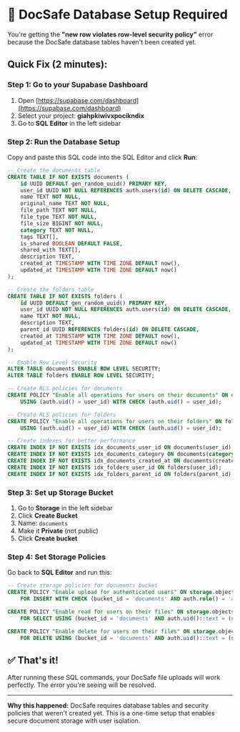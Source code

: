 # 🚨 DocSafe Database Setup Required

You're getting the **"new row violates row-level security policy"** error because the DocSafe database tables haven't been created yet.

## Quick Fix (2 minutes):

### Step 1: Go to your Supabase Dashboard
1. Open [https://supabase.com/dashboard](https://supabase.com/dashboard)
2. Select your project: **giahpkiwivxpocikndix**
3. Go to **SQL Editor** in the left sidebar

### Step 2: Run the Database Setup
Copy and paste this SQL code into the SQL Editor and click **Run**:

```sql
-- Create the documents table
CREATE TABLE IF NOT EXISTS documents (
    id UUID DEFAULT gen_random_uuid() PRIMARY KEY,
    user_id UUID NOT NULL REFERENCES auth.users(id) ON DELETE CASCADE,
    name TEXT NOT NULL,
    original_name TEXT NOT NULL,
    file_path TEXT NOT NULL,
    file_type TEXT NOT NULL,
    file_size BIGINT NOT NULL,
    category TEXT NOT NULL,
    tags TEXT[],
    is_shared BOOLEAN DEFAULT FALSE,
    shared_with TEXT[],
    description TEXT,
    created_at TIMESTAMP WITH TIME ZONE DEFAULT now(),
    updated_at TIMESTAMP WITH TIME ZONE DEFAULT now()
);

-- Create the folders table
CREATE TABLE IF NOT EXISTS folders (
    id UUID DEFAULT gen_random_uuid() PRIMARY KEY,
    user_id UUID NOT NULL REFERENCES auth.users(id) ON DELETE CASCADE,
    name TEXT NOT NULL,
    description TEXT,
    parent_id UUID REFERENCES folders(id) ON DELETE CASCADE,
    created_at TIMESTAMP WITH TIME ZONE DEFAULT now(),
    updated_at TIMESTAMP WITH TIME ZONE DEFAULT now()
);

-- Enable Row Level Security
ALTER TABLE documents ENABLE ROW LEVEL SECURITY;
ALTER TABLE folders ENABLE ROW LEVEL SECURITY;

-- Create RLS policies for documents
CREATE POLICY "Enable all operations for users on their documents" ON documents
    USING (auth.uid() = user_id) WITH CHECK (auth.uid() = user_id);

-- Create RLS policies for folders
CREATE POLICY "Enable all operations for users on their folders" ON folders
    USING (auth.uid() = user_id) WITH CHECK (auth.uid() = user_id);

-- Create indexes for better performance
CREATE INDEX IF NOT EXISTS idx_documents_user_id ON documents(user_id);
CREATE INDEX IF NOT EXISTS idx_documents_category ON documents(category);
CREATE INDEX IF NOT EXISTS idx_documents_created_at ON documents(created_at);
CREATE INDEX IF NOT EXISTS idx_folders_user_id ON folders(user_id);
CREATE INDEX IF NOT EXISTS idx_folders_parent_id ON folders(parent_id);
```

### Step 3: Set up Storage Bucket
1. Go to **Storage** in the left sidebar
2. Click **Create Bucket**
3. Name: `documents`
4. Make it **Private** (not public)
5. Click **Create bucket**

### Step 4: Set Storage Policies
Go back to **SQL Editor** and run this:

```sql
-- Create storage policies for documents bucket
CREATE POLICY "Enable upload for authenticated users" ON storage.objects 
    FOR INSERT WITH CHECK (bucket_id = 'documents' AND auth.role() = 'authenticated');

CREATE POLICY "Enable read for users on their files" ON storage.objects 
    FOR SELECT USING (bucket_id = 'documents' AND auth.uid()::text = (storage.foldername(name))[1]);

CREATE POLICY "Enable delete for users on their files" ON storage.objects 
    FOR DELETE USING (bucket_id = 'documents' AND auth.uid()::text = (storage.foldername(name))[1]);
```

## ✅ That's it!

After running these SQL commands, your DocSafe file uploads will work perfectly. The error you're seeing will be resolved.

---

**Why this happened:** DocSafe requires database tables and security policies that weren't created yet. This is a one-time setup that enables secure document storage with user isolation.